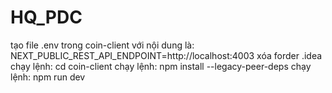 # HQ_PDC
tạo file .env trong coin-client với nội dung là: NEXT_PUBLIC_REST_API_ENDPOINT=http://localhost:4003
xóa forder .idea
chạy lệnh: cd coin-client
chạy lệnh: npm install --legacy-peer-deps
chạy lệnh: npm run dev
